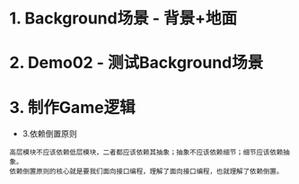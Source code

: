 # 1. Background场景 - 背景+地面

# 2. Demo02 - 测试Background场景

# 3. 制作Game逻辑

- 3.依赖倒置原则

```
高层模块不应该依赖低层模块，二者都应该依赖其抽象；抽象不应该依赖细节；细节应该依赖抽象。
依赖倒置原则的核心就是要我们面向接口编程，理解了面向接口编程，也就理解了依赖倒置。
```
